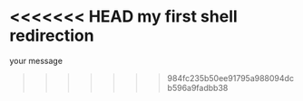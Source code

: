 <<<<<<< HEAD
my first shell redirection
=======
your message
>>>>>>> 984fc235b50ee91795a988094dcb596a9fadbb38
